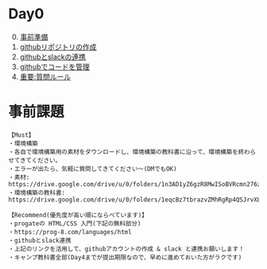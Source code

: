 # Day0
0. [事前準備](./0.preparation/)
1. [githubリポジトリの作成](./1.github-first/)
2. [githubとslackの連携](./2.github-slack/)
3. [githubでコードを管理](./3.git-github/)
4. [重要:質問ルール](./4.question/)

# 事前課題
```
【Must】
・環境構築
・各自で環境構築用の素材をダウンロードし、環境構築の教科書に沿って、環境構築を終わらせてきてください。
・エラーが出たら、気軽に質問してきてください〜(DMでもOK)
・素材: https://drive.google.com/drive/u/0/folders/1n3AD1yZ6gzR8MwISoBVRcmn276zo7JKo
・環境構築の教科書: https://drive.google.com/drive/u/0/folders/1eqcBz7tbrazvZMhRgRp4QSJrvXL1UTWY

【Recommend(優先度が高い順にならべています)】
・progateの HTML/CSS 入門(下記の無料部分)
・https://prog-8.com/languages/html
・githubとslack連携
・上記のリンクを活用して、githubアカウントの作成 & slack と連携お願いします！
・キャンプ教科書全部(Day4までが提出期限なので、早めに進めておいた方がラクです)
```
